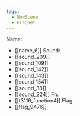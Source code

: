 ```yaml
---
tags:
  - NewScene
  - FlagSet
---
```

Name:
- [[name_6]]
Sound:
- [[sound_209]]
- [[sound_109]]
- [[sound_142]]
- [[sound_143]]
- [[sound_154]]
- [[sound_38]]
- [[sound_224]]
Fn:
- [[t3116_function4]]
Flag:
- [[flag_9476]]
